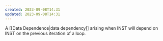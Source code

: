 ```yaml
---
created: 2023-09-08T14:31
updated: 2023-09-08T14:31
---
```

A [[Data Dependence|data dependency]] arising when INST will depend on INST on the previous iteration of a loop. 